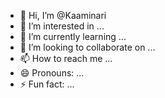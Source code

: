 - 👋 Hi, I’m @Kaaminari
- 👀 I’m interested in ...
- 🌱 I’m currently learning ...
- 💞️ I’m looking to collaborate on ...
- 📫 How to reach me ...
- 😄 Pronouns: ...
- ⚡ Fun fact: ...

<!---
Kaaminari/Kaaminari is a ✨ special ✨ repository because its `README.md` (this file) appears on your GitHub profile.
You can click the Preview link to take a look at your changes.
--->
